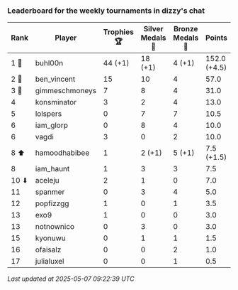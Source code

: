 ### Leaderboard for the weekly tournaments in dizzy's chat
| Rank | Player | Trophies 🏆 | Silver Medals 🥈 | Bronze Medals 🥉 | Points |
|------|--------|-------------|------------------|------------------|--------|
| 1 🥇 | buhl00n | 44 (+1) | 18 (+1) | 4 (+1) | 152.0 (+4.5) |
| 2 🥈 | ben_vincent | 15 | 10 | 4 | 57.0 |
| 3 🥉 | gimmeschmoneys | 7 | 8 | 4 | 31.0 |
| 4 | konsminator | 3 | 2 | 4 | 13.0 |
| 5 | lolspers | 0 | 7 | 7 | 10.5 |
| 6 | iam_glorp | 0 | 8 | 4 | 10.0 |
| 6 | vagdi | 3 | 0 | 2 | 10.0 |
| 8 ⬆| hamoodhabibee | 1 | 2 (+1) | 5 (+1) | 7.5 (+1.5) |
| 8 | iam_haunt | 1 | 3 | 3 | 7.5 |
| 10 ⬇| aceleju | 2 | 1 | 0 | 7.0 |
| 11 | spanmer | 0 | 3 | 4 | 5.0 |
| 12 | popfizzgg | 1 | 0 | 1 | 3.5 |
| 13 | exo9 | 1 | 0 | 0 | 3.0 |
| 13 | notnownico | 0 | 3 | 0 | 3.0 |
| 15 | kyonuwu | 0 | 1 | 1 | 1.5 |
| 16 | ofaisalz | 0 | 0 | 2 | 1.0 |
| 17 | julialuxel | 0 | 0 | 1 | 0.5 |

_Last updated at 2025-05-07 09:22:39 UTC_